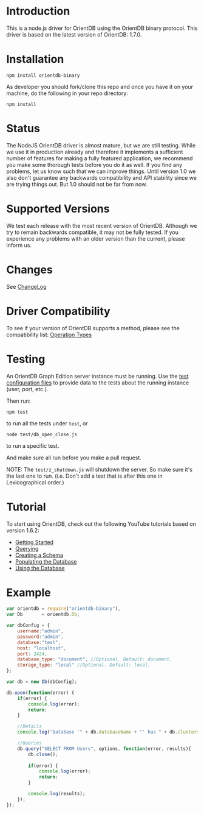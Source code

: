 Introduction
========

This is a node.js driver for OrientDB using the OrientDB binary protocol. This driver is based on the latest version of OrientDB: 1.7.0.

Installation
========

```
npm install orientdb-binary
```

As developer you should fork/clone this repo and once you have it on your machine, do the following in your repo directory:

```
npm install
```

Status
========

The NodeJS OrientDB driver is almost mature, but we are still testing. While we use it in production already and therefore it implements a sufficient number of features for making a fully featured application, we recommend you make some thorough tests before you do it as well. If you find any problems, let us know such that we can improve things. Until version 1.0 we also don't guarantee any backwards compatibility and API stability since we are trying things out. But 1.0 should not be far from now.

Supported Versions
========

We test each release with the most recent version of OrientDB. Although we try to remain backwards compatible, it may not be fully tested. If you experience any problems with an older version than the current, please inform us.

Changes
========

See [ChangeLog](https://github.com/nitrog7/node-orientdb/blob/master/ChangeLog)

Driver Compatibility
========

To see if your version of OrientDB supports a method, please see the compatibility list: [Operation Types](https://github.com/orientechnologies/orientdb/wiki/Network-Binary-Protocol#operation-types)

Testing
========

An OrientDB Graph Edition server instance must be running. Use the [test configuration files](https://github.com/nitrog7/node-orientdb/tree/master/config/test) to provide data to the tests about the running instance (user, port, etc.).

Then run:

`npm test`

to run all the tests under `test`, or

`node test/db_open_close.js`

to run a specific test.

And make sure all run before you make a pull request.

NOTE: The `test/z_shutdown.js` will shutdown the server. So make sure it's the last one to run. (i.e. Don't add a test that is after this one in Lexicographical order.)

Tutorial
========

To start using OrientDB, check out the following YouTube tutorials based on version 1.6.2:
* [Getting Started](https://www.youtube.com/watch?v=X-pXqvVTK6E)
* [Querying](https://www.youtube.com/watch?v=w0VfWljYEbw)
* [Creating a Schema](https://www.youtube.com/watch?v=KzkjKwkpMII)
* [Populating the Database](https://www.youtube.com/watch?v=MeXLuErdDHw)
* [Using the Database](https://www.youtube.com/watch?v=oAeY-pXBi-I)

Example
========

```javascript
var orientdb = require("orientdb-binary"),
var Db       = orientdb.Db;

var dbConfig = {
    username:"admin",
    password:"admin",
    database:"test",
    host: "localhost",
    port: 2424,
    database_type: "document", //Optional. Default: document.
    storage_type: "local" //Optional. Default: local.
};

var db = new Db(dbConfig);

db.open(function(error) {
    if(error) {
        console.log(error);
        return;
    }

    //Details
    console.log("Database '" + db.databaseName + "' has " + db.clusters.length + " clusters");

    //Queries
    db.query("SELECT FROM Users", options, function(error, results){
        db.close();
        
        if(error) {
            console.log(error);
            return;
        }

        console.log(results);
    });
});
```